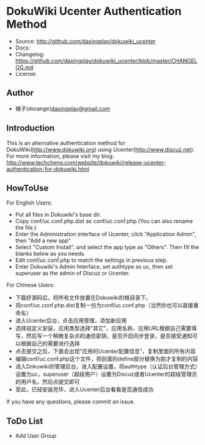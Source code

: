 DokuWiki Ucenter Authentication Method
======================================

 * Source: <http://github.com/daxingplay/dokuwiki_ucenter>
 * Docs: 
 * Changelog: <https://github.com/daxingplay/dokuwiki_ucenter/blob/master/CHANGELOG.md>
 * License: 
 
 Author
--------
 
 * 橘子(dorange)<daxingplay@gmail.com>
 
 Introduction
--------------

 This is an alternative authentication method for DokuWiki(http://www.dokuwiki.org) using Ucenter(http://www.discuz.net).
 For more information, please visit my blog: http://www.techcheng.com/website/dokuwiki/release-ucenter-authentication-for-dokuwiki.html

 HowToUse
----------

For English Users:

 - Put all files in Dokuwiki's base dir.
 - Copy conf/uc.conf.php.dist as conf/uc.conf.php (You can also rename the file.)
 - Enter the Administration interface of Ucenter, click "Application Admin", then "Add a new app"
 - Select "Custom Install", and select the app type as "Others". Then fill the blanks below as you needs.
 - Edit conf/uc.conf.php to match the settings in previous step.
 - Enter Dokuwiki's Admin Interface, set authtype as uc, then set superuser as the admin of Discuz or Ucenter.

For Chinese Users:

 - 下载好源码后，将所有文件放置在Dokuwiki的根目录下。
 - 将conf/uc.conf.php.dist复制一份为conf/uc.conf.php（当然你也可以直接重命名）
 - 进入Ucenter后台，点击应用管理，添加新应用
 - 选择自定义安装，应用类型选择“其它”，应用名称、应用URL根据自己需要填写，然后写一个稍微复杂点的通信密钥，是否开启同步登录，是否接受通知可以根据自己的需要进行选择
 - 点击提交之后，下面会出现“应用的Ucenter配置信息”，复制里面的所有内容
 - 编辑conf/uc.conf.php这个文件，把前面的define部分替换为刚才复制的内容
 - 进入Dokuwiki的管理后台，进入配置设置，将authtype（认证后台管理方式）设置为uc，superuser（超级用户）设置为Discuz或者Ucenter的超级管理员的用户名，然后点提交即可
 - 至此，已经安装完毕，进入Ucenter后台看看是否通信成功
 
If you have any questions, please commit an issue.

 ToDo List
-----------

 - Add User Group